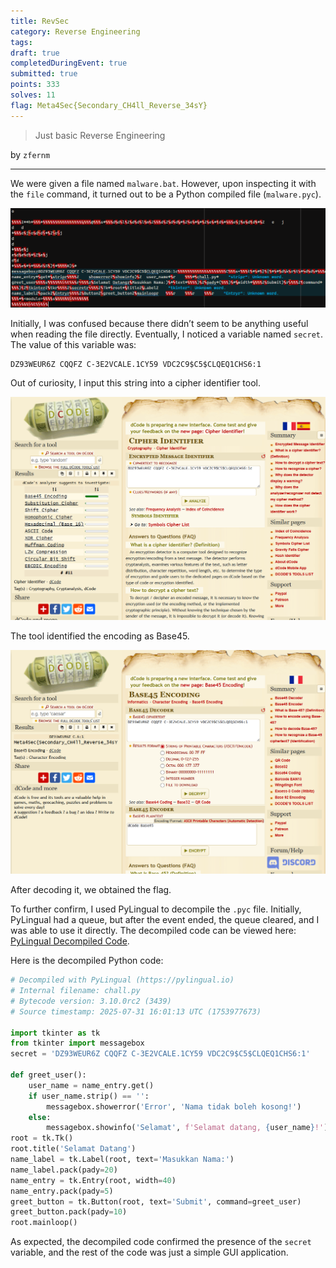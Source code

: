 ```yaml
---
title: RevSec
category: Reverse Engineering
tags: 
draft: true
completedDuringEvent: true
submitted: true
points: 333
solves: 11
flag: Meta4Sec{Secondary_CH4ll_Reverse_34sY}
---
```


> Just basic Reverse Engineering

by `zfernm`

---

We were given a file named `malware.bat`. However, upon inspecting it with the `file` command, it turned out to be a Python compiled file (`malware.pyc`).

![alt text](image-2.png)

Initially, I was confused because there didn’t seem to be anything useful when reading the file directly. Eventually, I noticed a variable named `secret`. The value of this variable was:

```
DZ93WEUR6Z CQQFZ C-3E2VCALE.1CY59 VDC2C9$C5$CLQEQ1CHS6:1
```

Out of curiosity, I input this string into a cipher identifier tool.

![alt text](image.png)

The tool identified the encoding as Base45.

![alt text](image-1.png)

After decoding it, we obtained the flag.

To further confirm, I used PyLingual to decompile the `.pyc` file. Initially, PyLingual had a queue, but after the event ended, the queue cleared, and I was able to use it directly. The decompiled code can be viewed here: [PyLingual Decompiled Code](https://pylingual.io/view_chimera?identifier=9c33c29d8a92057d3b994469e22fbc2bc6ba148744194e62d098c3ac8914dd2a).

Here is the decompiled Python code:

```py
# Decompiled with PyLingual (https://pylingual.io)
# Internal filename: chall.py
# Bytecode version: 3.10.0rc2 (3439)
# Source timestamp: 2025-07-31 16:01:13 UTC (1753977673)

import tkinter as tk
from tkinter import messagebox
secret = 'DZ93WEUR6Z CQQFZ C-3E2VCALE.1CY59 VDC2C9$C5$CLQEQ1CHS6:1'

def greet_user():
    user_name = name_entry.get()
    if user_name.strip() == '':
        messagebox.showerror('Error', 'Nama tidak boleh kosong!')
    else:
        messagebox.showinfo('Selamat', f'Selamat datang, {user_name}!')
root = tk.Tk()
root.title('Selamat Datang')
name_label = tk.Label(root, text='Masukkan Nama:')
name_label.pack(pady=20)
name_entry = tk.Entry(root, width=40)
name_entry.pack(pady=5)
greet_button = tk.Button(root, text='Submit', command=greet_user)
greet_button.pack(pady=10)
root.mainloop()
```

As expected, the decompiled code confirmed the presence of the `secret` variable, and the rest of the code was just a simple GUI application.
